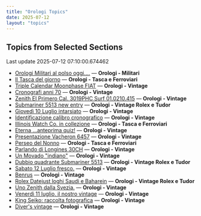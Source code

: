 ```yaml
---
title: "Orologi Topics"
date: 2025-07-12
layout: "topics"
---
```


## Topics from Selected Sections

Last update 2025-07-12 07:10:00.674462

- [Orologi Militari al polso oggi….](https://orologi.forumfree.it/?t=80440118) — **Orologi - Militari**
- [Il Tasca del giorno](https://orologi.forumfree.it/?t=80702163) — **Orologi - Tasca e Ferroviari**
- [Triple Calendar Moonphase FIAT](https://orologi.forumfree.it/?t=80484750) — **Orologi - Vintage**
- [Cronografi anni 70](https://orologi.forumfree.it/?t=78312852) — **Orologi - Vintage**
- [Zenith El Primero Cal. 3019PHC Surf 01.0210.415](https://orologi.forumfree.it/?t=80756540) — **Orologi - Vintage**
- [Submariner 5513 new entry](https://orologi.forumfree.it/?t=80758006) — **Orologi - Vintage Rolex e Tudor**
- [Giovedì 10 Luglio intarsiato](https://orologi.forumfree.it/?t=80756250) — **Orologi - Vintage**
- [Identificazione calibro cronografico](https://orologi.forumfree.it/?t=80756699) — **Orologi - Vintage**
- [Illinois Watch Co. in collezione](https://orologi.forumfree.it/?t=80756717) — **Orologi - Tasca e Ferroviari**
- [Eterna ...anteprima quiz!](https://orologi.forumfree.it/?t=80660771) — **Orologi - Vintage**
- [Presentazione Vacheron 6457](https://orologi.forumfree.it/?t=78181273) — **Orologi - Vintage**
- [Perseo del Nonno](https://orologi.forumfree.it/?t=80757535) — **Orologi - Tasca e Ferroviari**
- [Parlando di Longines 30CH](https://orologi.forumfree.it/?t=78556132) — **Orologi - Vintage**
- [Un Movado "indiano"](https://orologi.forumfree.it/?t=68413888) — **Orologi - Vintage**
- [Dubbio quadrante Submariner 5513](https://orologi.forumfree.it/?t=80739615) — **Orologi - Vintage Rolex e Tudor**
- [Sabato 12 Luglio fresco.](https://orologi.forumfree.it/?t=80758074) — **Orologi - Vintage**
- [Benrus](https://orologi.forumfree.it/?t=80755934) — **Orologi - Vintage**
- [Rolex Datejust loghi Saudi e Baharein](https://orologi.forumfree.it/?t=80757376) — **Orologi - Vintage Rolex e Tudor**
- [Uno Zenith dalla Svezia.](https://orologi.forumfree.it/?t=80754241) — **Orologi - Vintage**
- [Venerdì 11 luglio, il nostro vintage](https://orologi.forumfree.it/?t=80757324) — **Orologi - Vintage**
- [King Seiko: raccolta fotografica](https://orologi.forumfree.it/?t=78946994) — **Orologi - Vintage**
- [Diver's vintage](https://orologi.forumfree.it/?t=71608461) — **Orologi - Vintage**

